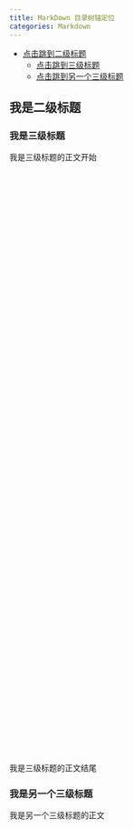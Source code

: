 ```yaml
---
title: MarkDown 目录树锚定位
categories: Markdown
---
```


- [点击跳到二级标题](#我是二级标题)
    - [点击跳到三级标题](#我是三级标题)
    - [点击跳到另一个三级标题](#我是另一个三级标题)


## <a name="我是二级标题">我是二级标题</a>


<!-- more -->

### <a name="我是三级标题">我是三级标题</a>

我是三级标题的正文开始
<br><br><br><br><br><br><br><br><br><br><br><br><br><br><br><br><br><br><br><br><br>
<br><br><br><br><br><br><br><br><br><br><br><br><br><br><br><br><br><br><br><br><br>
<br><br><br><br><br><br><br><br><br><br><br><br><br><br><br><br><br><br><br><br><br>
我是三级标题的正文结尾

### <a name="我是另一个三级标题">我是另一个三级标题</a>

我是另一个三级标题的正文
